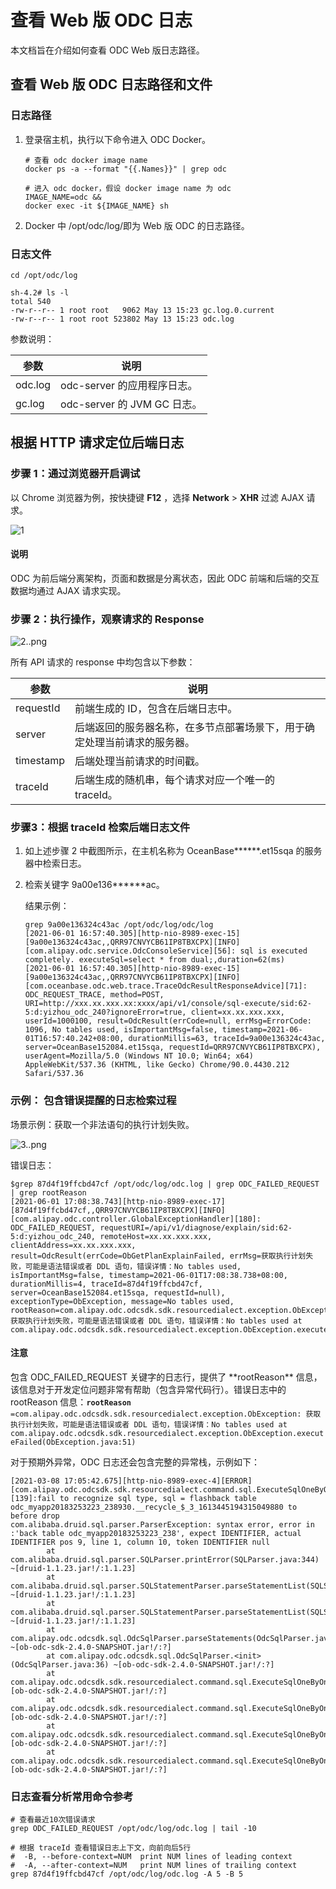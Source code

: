 # 查看 Web 版 ODC 日志

本文档旨在介绍如何查看 ODC Web 版日志路径。

## 查看 Web 版 ODC 日志路径和文件

### **日志路径** 

1. 登录宿主机，执行以下命令进入 ODC Docker。

   ```shell
   # 查看 odc docker image name
   docker ps -a --format "{{.Names}}" | grep odc
   
   # 进入 odc docker，假设 docker image name 为 odc
   IMAGE_NAME=odc &&
   docker exec -it ${IMAGE_NAME} sh
   ```

2. Docker 中 /opt/odc/log/即为 Web 版 ODC 的日志路径。

### **日志文件**

```shell
cd /opt/odc/log

sh-4.2# ls -l
total 540
-rw-r--r-- 1 root root   9062 May 13 15:23 gc.log.0.current
-rw-r--r-- 1 root root 523802 May 13 15:23 odc.log
```

参数说明：

| 参数      | 说明                      |
|---------|-------------------------|
| odc.log | odc-server 的应用程序日志。     |
| gc.log  | odc-server 的 JVM GC 日志。 |


## **根据 HTTP 请求定位后端日志**

### **步骤 1：通过浏览器开启调试** 

以 Chrome 浏览器为例，按快捷键 **F12** ，选择 **Network** > **XHR** 过滤 AJAX 请求。

![1](https://obbusiness-private.oss-cn-shanghai.aliyuncs.com/doc/img/odc/KB/2.database-connection/2.view-web-odc-log/1.png)

<main id="notice" type='explain'>

<main id="notice" type='explain'>
   <h4>说明</h4>
   <p>ODC 为前后端分离架构，页面和数据是分离状态，因此 ODC 前端和后端的交互数据均通过 AJAX 请求实现。</p>
</main> 


### 步骤 2：执行操作，观察请求的 Response

![2..png](https://obbusiness-private.oss-cn-shanghai.aliyuncs.com/doc/img/odc/KB/2.database-connection/2.view-web-odc-log/2.png)

所有 API 请求的 response 中均包含以下参数：

| 参数        | 说明                                   |
|-----------|--------------------------------------|
| requestId | 前端生成的 ID，包含在后端日志中。                   |
| server    | 后端返回的服务器名称，在多节点部署场景下，用于确定处理当前请求的服务器。 |
| timestamp | 后端处理当前请求的时间戳。                        |
| traceId   | 后端生成的随机串，每个请求对应一个唯一的 traceId。        |

### **步骤3：根据 traceId 检索后端日志文件** 

1. 如上述步骤 2 中截图所示，在主机名称为 OceanBase\*\*\*\*\*\*.et15sqa 的服务器中检索日志。

2. 检索关键字 9a00e136\*\*\*\*\*\*ac。


   结果示例：

   ```shell
   grep 9a00e136324c43ac /opt/odc/log/odc/log
   [2021-06-01 16:57:40.305][http-nio-8989-exec-15][9a00e136324c43ac,,QRR97CNVYCB61IP8TBXCPX][INFO][com.alipay.odc.service.OdcConsoleService][56]: sql is executed completely. executeSql=select * from dual;,duration=62(ms)
   [2021-06-01 16:57:40.305][http-nio-8989-exec-15][9a00e136324c43ac,,QRR97CNVYCB61IP8TBXCPX][INFO][com.oceanbase.odc.web.trace.TraceOdcResultResponseAdvice][71]: ODC_REQUEST_TRACE, method=POST, URI=http://xxx.xx.xxx.xx:xxxx/api/v1/console/sql-execute/sid:62-5:d:yizhou_odc_240?ignoreError=true, client=xx.xx.xxx.xxx, userId=1000100, result=OdcResult(errCode=null, errMsg=ErrorCode: 1096, No tables used, isImportantMsg=false, timestamp=2021-06-01T16:57:40.242+08:00, durationMillis=63, traceId=9a00e136324c43ac, server=OceanBase152084.et15sqa, requestId=QRR97CNVYCB61IP8TBXCPX), userAgent=Mozilla/5.0 (Windows NT 10.0; Win64; x64) AppleWebKit/537.36 (KHTML, like Gecko) Chrome/90.0.4430.212 Safari/537.36
   ```

### 示例： **包含错误提醒的日志检索过程** 

场景示例：获取一个非法语句的执行计划失败。

![3..png](https://obbusiness-private.oss-cn-shanghai.aliyuncs.com/doc/img/odc/KB/2.database-connection/2.view-web-odc-log/3.png)

错误日志：

```shell
$grep 87d4f19ffcbd47cf /opt/odc/log/odc.log | grep ODC_FAILED_REQUEST | grep rootReason
[2021-06-01 17:08:38.743][http-nio-8989-exec-17][87d4f19ffcbd47cf,,QRR97CNVYCB61IP8TBXCPX][INFO][com.alipay.odc.controller.GlobalExceptionHandler][180]: ODC_FAILED_REQUEST, requestURI=/api/v1/diagnose/explain/sid:62-5:d:yizhou_odc_240, remoteHost=xx.xx.xxx.xxx, clientAddress=xx.xx.xxx.xxx, result=OdcResult(errCode=ObGetPlanExplainFailed, errMsg=获取执行计划失败，可能是语法错误或者 DDL 语句，错误详情：No tables used, isImportantMsg=false, timestamp=2021-06-01T17:08:38.738+08:00, durationMillis=4, traceId=87d4f19ffcbd47cf, server=OceanBase152084.et15sqa, requestId=null), exceptionType=ObException, message=No tables used, rootReason=com.alipay.odc.odcsdk.sdk.resourcedialect.exception.ObException: 获取执行计划失败，可能是语法错误或者 DDL 语句，错误详情：No tables used at com.alipay.odc.odcsdk.sdk.resourcedialect.exception.ObException.executeFailed(ObException.java:51)
```

<main id="notice" type='notice'>
   <h4>注意</h4>
   <p>包含 ODC_FAILED_REQUEST 关键字的日志行，提供了 **rootReason** 信息，该信息对于开发定位问题非常有帮助（包含异常代码行）。错误日志中的 rootReason 信息：<code><strong>rootReason</strong> =com.alipay.odc.odcsdk.sdk.resourcedialect.exception.ObException: 获取执行计划失败，可能是语法错误或者 DDL 语句，错误详情：No tables used at com.alipay.odc.odcsdk.sdk.resourcedialect.exception.ObException.executeFailed(ObException.java:51)</code></p>
</main>

对于预期外异常，ODC 日志还会包含完整的异常栈，示例如下：

```shell
[2021-03-08 17:05:42.675][http-nio-8989-exec-4][ERROR][com.alipay.odc.odcsdk.sdk.resourcedialect.command.sql.ExecuteSqlOneByOneCommand][139]:fail to recognize sql type, sql = flashback table odc_myapp20183253223_238930.__recycle_$_3_1613445194315049880 to before drop
com.alibaba.druid.sql.parser.ParserException: syntax error, error in :'back table odc_myapp20183253223_238', expect IDENTIFIER, actual IDENTIFIER pos 9, line 1, column 10, token IDENTIFIER null
        at com.alibaba.druid.sql.parser.SQLParser.printError(SQLParser.java:344) ~[druid-1.1.23.jar!/:1.1.23]
        at com.alibaba.druid.sql.parser.SQLStatementParser.parseStatementList(SQLStatementParser.java:532) ~[druid-1.1.23.jar!/:1.1.23]
        at com.alibaba.druid.sql.parser.SQLStatementParser.parseStatementList(SQLStatementParser.java:171) ~[druid-1.1.23.jar!/:1.1.23]
        at com.alipay.odc.odcsdk.sql.OdcSqlParser.parseStatements(OdcSqlParser.java:99) ~[ob-odc-sdk-2.4.0-SNAPSHOT.jar!/:?]
        at com.alipay.odc.odcsdk.sql.OdcSqlParser.<init>(OdcSqlParser.java:36) ~[ob-odc-sdk-2.4.0-SNAPSHOT.jar!/:?]
        at com.alipay.odc.odcsdk.sdk.resourcedialect.command.sql.ExecuteSqlOneByOneCommand.recognizeSqlType(ExecuteSqlOneByOneCommand.java:130) [ob-odc-sdk-2.4.0-SNAPSHOT.jar!/:?]
        at com.alipay.odc.odcsdk.sdk.resourcedialect.command.sql.ExecuteSqlOneByOneCommand.doExecute(ExecuteSqlOneByOneCommand.java:109) [ob-odc-sdk-2.4.0-SNAPSHOT.jar!/:?]
        at com.alipay.odc.odcsdk.sdk.resourcedialect.command.sql.ExecuteSqlOneByOneCommand.doObMysql(ExecuteSqlOneByOneCommand.java:114) [ob-odc-sdk-2.4.0-SNAPSHOT.jar!/:?]
        at com.alipay.odc.odcsdk.sdk.resourcedialect.command.sql.ExecuteSqlOneByOneCommand.doObMysql(ExecuteSqlOneByOneCommand.java:27) [ob-odc-sdk-2.4.0-SNAPSHOT.jar!/:?]
```

### **日志查看分析常用命令参考**

```shell
# 查看最近10次错误请求
grep ODC_FAILED_REQUEST /opt/odc/log/odc.log | tail -10

# 根据 traceId 查看错误日志上下文，向前向后5行
#  -B, --before-context=NUM  print NUM lines of leading context
#  -A, --after-context=NUM   print NUM lines of trailing context
grep 87d4f19ffcbd47cf /opt/odc/log/odc.log -A 5 -B 5
```